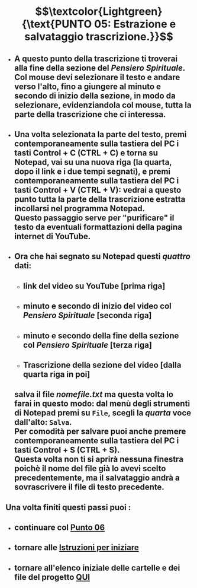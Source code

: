 # $$\textcolor{Lightgreen}{\text{PUNTO 05: Estrazione e salvataggio trascrizione.}}$$

- ## A questo punto della trascrizione ti troverai alla fine della sezione del *Pensiero Spirituale*. <br/> Col mouse devi selezionare il testo e andare verso l'alto, fino a giungere al minuto e secondo di inizio della sezione, in modo da selezionare, evidenziandola col mouse, tutta la parte della trascrizione che ci interessa. ##
- ## Una volta selezionata la parte del testo, premi contemporaneamente sulla tastiera del PC i tasti Control + C (CTRL + C) e torna su Notepad, vai su una nuova riga (la quarta, dopo il link e i due tempi segnati), e premi contemporaneamente sulla tastiera del PC i tasti Control + V (CTRL + V): vedrai a questo punto tutta la parte della trascrizione estratta incollarsi nel programma Notepad. <br/> Questo passaggio serve per "purificare" il testo da eventuali formattazioni della pagina internet di YouTube. ##
- ## Ora che hai segnato su Notepad questi *quattro* dati: ##
  - ## link del video su YouTube [prima riga] ##
  - ## minuto e secondo di inizio del video col *Pensiero Spirituale* [seconda riga] ##
  - ## minuto e secondo della fine della sezione col *Pensiero Spirituale* [terza riga] ##
  - ## Trascrizione della sezione del video [dalla quarta riga in poi] ##
  ## salva il file *nomefile.txt* ma questa volta lo farai in questo modo: dal menù degli strumenti di Notepad premi su `File`, scegli la *quarta* voce dall'alto: `Salva`. <br/> Per comodità per salvare puoi anche premere contemporaneamente sulla tastiera del PC i tasti Control + S (CTRL + S). <br/> Questa volta non ti si aprirà nessuna finestra poichè il nome del file già lo avevi scelto precedentemente, ma il salvataggio andrà a sovrascrivere il file di testo precedente. ##

## Una volta finiti questi passi puoi : ##
- ## continuare col [Punto 06](https://github.com/EmanueleTinari/Pensieri/blob/main/Istruzioni/06_SistemazioniInizialiTesto.md) ##
- ## tornare alle [Istruzioni per iniziare](https://github.com/EmanueleTinari/Pensieri/blob/main/Istruzioni%20per%20iniziare.md) ##
- ## tornare all'elenco iniziale delle cartelle e dei file del progetto [QUI](https://github.com/EmanueleTinari/Pensieri) ##
